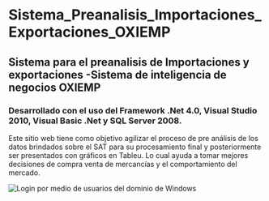 # Sistema_Preanalisis_Importaciones_Exportaciones_OXIEMP

## Sistema para el preanalisis de Importaciones y exportaciones -Sistema de inteligencia de negocios OXIEMP

### Desarrollado con el uso del Framework .Net 4.0, Visual Studio 2010, Visual Basic .Net y SQL Server 2008.

Este sitio web tiene como objetivo agilizar el proceso de pre análisis de los datos brindados sobre el SAT para su procesamiento final y posteriormente ser presentados con gráficos en Tableu. Lo cual ayuda a tomar mejores decisiones de compra venta de mercancías y el comportamiento del mercado.

![Login por medio de usuarios del dominio de Windows](Sistema_Preanalisis_Importaciones_Exportaciones_OXIEMP/OXIEMP_captures/OXIEMP-Account-Login-aspx.png"Login")
